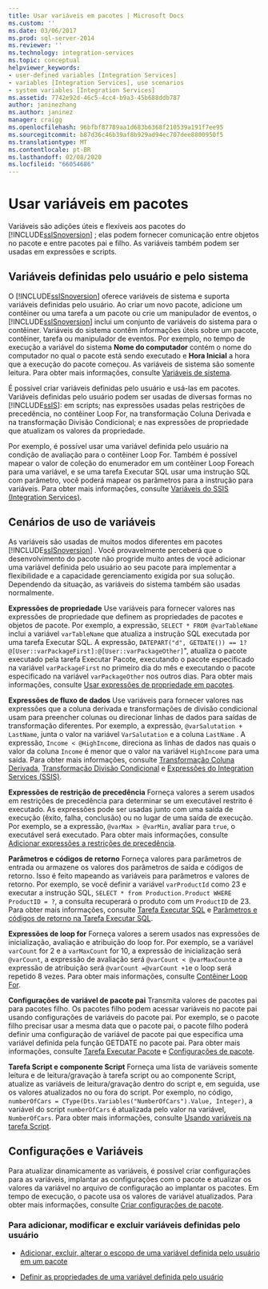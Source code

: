 ```yaml
---
title: Usar variáveis em pacotes | Microsoft Docs
ms.custom: ''
ms.date: 03/06/2017
ms.prod: sql-server-2014
ms.reviewer: ''
ms.technology: integration-services
ms.topic: conceptual
helpviewer_keywords:
- user-defined variables [Integration Services]
- variables [Integration Services], use scenarios
- system variables [Integration Services]
ms.assetid: 7742e92d-46c5-4cc4-b9a3-45b688ddb787
author: janinezhang
ms.author: janinez
manager: craigg
ms.openlocfilehash: 96bfbf87789aa1d683b6368f210539a191f7ee95
ms.sourcegitcommit: b87d36c46b39af8b929ad94ec707dee8800950f5
ms.translationtype: MT
ms.contentlocale: pt-BR
ms.lasthandoff: 02/08/2020
ms.locfileid: "66054686"
---
```

# <a name="use-variables-in-packages"></a>Usar variáveis em pacotes
  Variáveis são adições úteis e flexíveis aos pacotes do [!INCLUDE[ssISnoversion](../includes/ssisnoversion-md.md)] ; elas podem fornecer comunicação entre objetos no pacote e entre pacotes pai e filho. As variáveis também podem ser usadas em expressões e scripts.  
  
## <a name="user-defined-variables-and-system-variables"></a>Variáveis definidas pelo usuário e pelo sistema  
 O [!INCLUDE[ssISnoversion](../includes/ssisnoversion-md.md)] oferece variáveis de sistema e suporta variáveis definidas pelo usuário. Ao criar um novo pacote, adicione um contêiner ou uma tarefa a um pacote ou crie um manipulador de eventos, o [!INCLUDE[ssISnoversion](../includes/ssisnoversion-md.md)] inclui um conjunto de variáveis do sistema para o contêiner. Variáveis do sistema contêm informações úteis sobre um pacote, contêiner, tarefa ou manipulador de eventos. Por exemplo, no tempo de execução a variável do sistema **Nome do computador** contém o nome do computador no qual o pacote está sendo executado e **Hora Inicial** a hora que a execução do pacote começou. As variáveis de sistema são somente leitura. Para obter mais informações, consulte [Variáveis de sistema](system-variables.md).  
  
 É possível criar variáveis definidas pelo usuário e usá-las em pacotes. Variáveis definidas pelo usuário podem ser usadas de diversas formas no [!INCLUDE[ssIS](../includes/ssis-md.md)]: em scripts; nas expressões usadas pelas restrições de precedência, no contêiner Loop For, na transformação Coluna Derivada e na transformação Divisão Condicional; e nas expressões de propriedade que atualizam os valores da propriedade.  
  
 Por exemplo, é possível usar uma variável definida pelo usuário na condição de avaliação para o contêiner Loop For. Também é possível mapear o valor de coleção do enumerador em um contêiner Loop Foreach para uma variável, e se uma tarefa Executar SQL usar uma instrução SQL com parâmetro, você poderá mapear os parâmetros para a instrução para variáveis. Para obter mais informações, consulte [Variáveis do SSIS &#40;Integration Services&#41;](integration-services-ssis-variables.md).  
  
## <a name="variables-usage-scenarios"></a>Cenários de uso de variáveis  
 As variáveis são usadas de muitos modos diferentes em pacotes [!INCLUDE[ssISnoversion](../includes/ssisnoversion-md.md)] . Você provavelmente perceberá que o desenvolvimento do pacote não progride muito antes de você adicionar uma variável definida pelo usuário ao seu pacote para implementar a flexibilidade e a capacidade gerenciamento exigida por sua solução. Dependendo da situação, as variáveis do sistema também são usadas normalmente.  
  
 **Expressões de propriedade** Use variáveis para fornecer valores nas expressões de propriedade que definem as propriedades de pacotes e objetos de pacote. Por exemplo, a expressão, `SELECT * FROM @varTableName` inclui a variável `varTableName` que atualiza a instrução SQL executada por uma tarefa Executar SQL. A expressão, `DATEPART("d", GETDATE()) == 1? @[User::varPackageFirst]:@[User::varPackageOther]`", atualiza o pacote executado pela tarefa Executar Pacote, executando o pacote especificado na variável `varPackageFirst` no primeiro dia do mês e executando o pacote especificado na variável `varPackageOther` nos outros dias. Para obter mais informações, consulte [Usar expressões de propriedade em pacotes](expressions/use-property-expressions-in-packages.md).  
  
 **Expressões de fluxo de dados** Use variáveis para fornecer valores nas expressões que a coluna derivada e transformações de divisão condicional usam para preencher colunas ou direcionar linhas de dados para saídas de transformação diferentes. Por exemplo, a expressão, `@varSalutation + LastName`, junta o valor na variável `VarSalutation` e a coluna `LastName` . A expressão, `Income < @HighIncome`, direciona as linhas de dados nas quais o valor da coluna `Income` é menor que o valor na variável `HighIncome` para uma saída. Para obter mais informações, consulte [Transformação Coluna Derivada](data-flow/transformations/derived-column-transformation.md), [Transformação Divisão Condicional](data-flow/transformations/conditional-split-transformation.md) e [Expressões do Integration Services &#40;SSIS&#41;](expressions/integration-services-ssis-expressions.md).  
  
 **Expressões de restrição de precedência** Forneça valores a serem usados em restrições de precedência para determinar se um executável restrito é executado. As expressões pode ser usadas junto com uma saída de execução (êxito, falha, conclusão) ou no lugar de uma saída de execução. Por exemplo, se a expressão, `@varMax > @varMin`, avaliar para `true`, o executável será executado. Para obter mais informações, consulte [Adicionar expressões a restrições de precedência](control-flow/precedence-constraints.md).  
  
 **Parâmetros e códigos de retorno** Forneça valores para parâmetros de entrada ou armazene os valores dos parâmetros de saída e códigos de retorno. Isso é feito mapeando as variáveis para parâmetros e valores de retorno. Por exemplo, se você definir a variável `varProductId` como 23 e executar a instrução SQL, `SELECT * from Production.Product WHERE ProductID = ?`, a consulta recuperará o produto com um `ProductID` de 23. Para obter mais informações, consulte [Tarefa Executar SQL](control-flow/execute-sql-task.md) e [Parâmetros e códigos de retorno na Tarefa Executar SQL](../../2014/integration-services/parameters-and-return-codes-in-the-execute-sql-task.md).  
  
 **Expressões de loop for** Forneça valores a serem usados nas expressões de inicialização, avaliação e atribuição do loop for. Por exemplo, se a variável `varCount` for 2 e a `varMaxCount` for 10, a expressão de inicialização será `@varCount`, a expressão de avaliação será  `@varCount < @varMaxCount`e a expressão de atribuição será `@varCount =@varCount +1`e o loop será repetido 8 vezes. Para obter mais informações, consulte [Contêiner Loop For](control-flow/for-loop-container.md).  
  
 **Configurações de variável de pacote pai** Transmita valores de pacotes pai para pacotes filho. Os pacotes filho podem acessar variáveis no pacote pai usando configurações de variáveis do pacote pai. Por exemplo, se o pacote filho precisar usar a mesma data que o pacote pai, o pacote filho poderá definir uma configuração de variável de pacote pai que especifica uma variável definida pela função GETDATE no pacote pai. Para obter mais informações, consulte [Tarefa Executar Pacote](control-flow/execute-package-task.md) e [Configurações de pacote](../../2014/integration-services/package-configurations.md).  
  
 **Tarefa Script e componente Script** Forneça uma lista de variáveis somente leitura e de leitura/gravação à tarefa script ou ao componente Script, atualize as variáveis de leitura/gravação dentro do script e, em seguida, use os valores atualizados no ou fora do script. Por exemplo, no código, `numberOfCars = CType(Dts.Variables("NumberOfCars").Value, Integer)`, a variável do script `numberOfCars` é atualizada pelo valor na variável, `NumberOfCars`. Para obter mais informações, consulte [Usando variáveis na tarefa Script](control-flow/script-task.md).  
  
## <a name="configurations-and-variables"></a>Configurações e Variáveis  
 Para atualizar dinamicamente as variáveis, é possível criar configurações para as variáveis, implantar as configurações com o pacote e atualizar os valores da variável no arquivo de configuração ao implantar os pacotes. Em tempo de execução, o pacote usa os valores de variável atualizados. Para obter mais informações, consulte [Criar configurações de pacote](../../2014/integration-services/create-package-configurations.md).  
  
### <a name="to-add-modify-and-delete-user-defined-variables"></a>Para adicionar, modificar e excluir variáveis definidas pelo usuário  
  
-   [Adicionar, excluir, alterar o escopo de uma variável definida pelo usuário em um pacote](../../2014/integration-services/add-delete-change-scope-of-user-defined-variable-in-a-package.md)  
  
-   [Definir as propriedades de uma variável definida pelo usuário](../../2014/integration-services/set-the-properties-of-a-user-defined-variable.md)  
  
  
